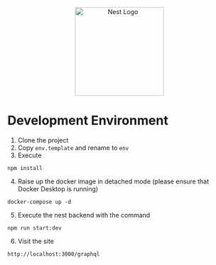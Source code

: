 <p align="center">
  <a href="http://nestjs.com/" target="blank"><img src="https://nestjs.com/img/logo-small.svg" width="200" alt="Nest Logo" /></a>
</p>

# Development Environment
1. Clone the project
2. Copy ```env.template``` and rename to ```env```
3. Execute
```
npm install
```
4. Raise up the docker image in detached mode (please ensure that Docker Desktop is running)
```
docker-compose up -d
```
5. Execute the nest backend with the command
```
npm run start:dev
```
6. Visit the site
```
http://localhost:3000/graphql
```